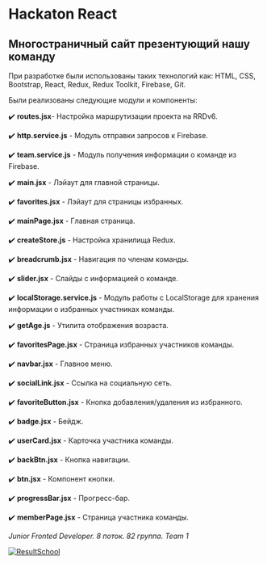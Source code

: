 # Hackaton React

## Многостраничный сайт презентующий нашу команду

При разработке были использованы таких технологий как: HTML, CSS, Bootstrap, React, Redux, Redux Toolkit, Firebase, Git.

Были реализованы следующие модули и компоненты:

:heavy_check_mark: **routes.jsx**- Настройка маршрутизации проекта на RRDv6.

:heavy_check_mark: **http.service.js** - Модуль отправки запросов к Firebase.

:heavy_check_mark: **team.service.js** - Модуль получения информации о команде из Firebase.

:heavy_check_mark: **main.jsx** - Лэйаут для главной страницы.

:heavy_check_mark: **favorites.jsx** - Лэйаут для страницы избранных.

:heavy_check_mark: **mainPage.jsx** - Главная страница.

:heavy_check_mark: **createStore.js** - Настройка хранилища Redux.

:heavy_check_mark: **breadcrumb.jsx** - Навигация по членам команды.

:heavy_check_mark: **slider.jsx** - Слайды с информацией о команде.

:heavy_check_mark: **localStorage.service.js** - Модуль работы с LocalStorage для хранения информации о избранных участниках команды.

:heavy_check_mark: **getAge.js** - Утилита отображения возраста.

:heavy_check_mark: **favoritesPage.jsx** - Страница избранных участников команды.

:heavy_check_mark: **navbar.jsx** - Главное меню.

:heavy_check_mark: **socialLink.jsx** - Ссылка на социальную сеть.

:heavy_check_mark: **favoriteButton.jsx** - Кнопка добавления/удаления из избранного.

:heavy_check_mark: **badge.jsx** - Бейдж.

:heavy_check_mark: **userCard.jsx** - Карточка участника команды.

:heavy_check_mark: **backBtn.jsx** - Кнопка навигации.

:heavy_check_mark: **btn.jsx** - Компонент кнопки.

:heavy_check_mark: **progressBar.jsx** - Прогресс-бар.

:heavy_check_mark: **memberPage.jsx** - Страница участника команды.

_Junior Fronted Developer. 8 поток. 82 группа. Team 1_

[![ResultSchool](https://result.school/_next/static/media/main-logo-black.85858284.svg)](https://result.school/)
